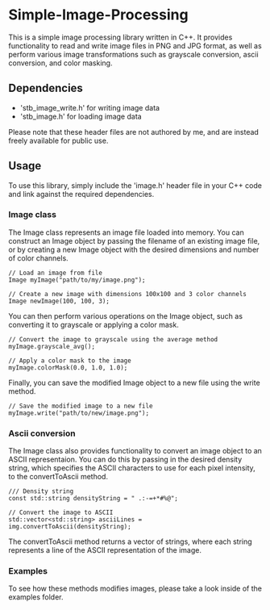 # Simple-Image-Processing
This is a simple image processing library written in C++. It provides functionality to read and write image files in PNG and JPG format, as well as perform various image transformations such as grayscale conversion, ascii conversion, and color masking.

## Dependencies
- 'stb_image_write.h' for writing image data
- 'stb_image.h' for loading image data

Please note that these header files are not authored by me, and are instead freely available for public use.

## Usage
To use this library, simply include the 'image.h' header file in your C++ code and link against the required dependencies.

### Image class
The Image class represents an image file loaded into memory. You can construct an Image object by passing the filename of an existing image file, or by creating a new Image object with the desired dimensions and number of color channels.
```
// Load an image from file
Image myImage("path/to/my/image.png");

// Create a new image with dimensions 100x100 and 3 color channels
Image newImage(100, 100, 3);
```

You can then perform various operations on the Image object, such as converting it to grayscale or applying a color mask.

```
// Convert the image to grayscale using the average method
myImage.grayscale_avg();

// Apply a color mask to the image
myImage.colorMask(0.0, 1.0, 1.0);
```
Finally, you can save the modified Image object to a new file using the write method.

```
// Save the modified image to a new file
myImage.write("path/to/new/image.png");
```
### Ascii conversion
The Image class also provides functionality to convert an image object to an ASCII representaion. You can do this by passing in the desired density string, which specifies the ASCII characters to use for each pixel intensity, to the convertToAscii method.
```
/// Density string 
const std::string densityString = " .:-=+*#%@";

// Convert the image to ASCII
std::vector<std::string> asciiLines = img.convertToAscii(densityString);
```
The convertToAscii method returns a vector of strings, where each string represents a line of the ASCII representation of the image.

### Examples

To see how these methods modifies images, please take a look inside of the examples folder.
